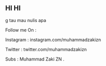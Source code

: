 ## HI HI

g tau mau nulis apa

Follow me On :

Instagram : instagram.com/muhammadzakizn

Twitter : twitter.com/muhammadzakizn

Subs :
Muhammad Zaki ZN .
